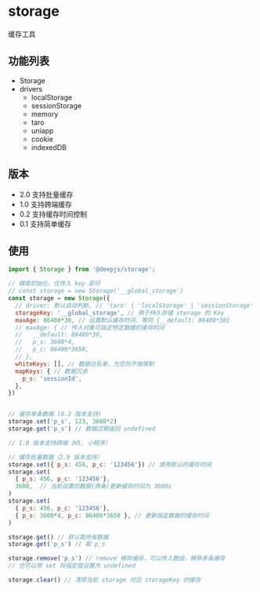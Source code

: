 # storage

缓存工具

## 功能列表

- Storage
- drivers
  - localStorage
  - sessionStorage
  - memory
  - taro
  - uniapp
  - cookie
  - indexedDB

## 版本

- 2.0 支持批量缓存
- 1.0 支持跨端缓存
- 0.2 支持缓存时间控制
- 0.1 支持简单缓存

## 使用

```js
import { Storage } from '@deepjs/storage';

// 精简初始化，仅传入 key 即可
// const storage = new Storage('__global_storage')
const storage = new Storage({
  // driver: 默认自动判断, // 'taro' | 'localStorage' | 'sessionStorage' | 'memory',
  storageKey: '__global_storage', // 用于持久存储 storage 的 Key
  maxAge: 86400*30, // 设置默认缓存时间，等同 {__default: 86400*30}
  // maxAge: { // 传入对象可指定特定数据的缓存时间
  //   __default: 86400*30,
  //   p_s: 3600*4,
  //   p_c: 86400*3650,
  // },
  whiteKeys: [], // 数据白名单，为空则不做限制
  mapKeys: { // 数据冗余
    p_s: 'sessionId',
  },
})


// 缓存单条数据 (0.2 版本支持)
storage.set('p_s', 123, 3600*2)
storage.get('p_s') // 数据过期返回 undefined

// 1.0 版本支持跨端（H5, 小程序）

// 缓存批量数据（2.0 版本支持）
storage.set({ p_s: 456, p_c: '123456'}) // 使用默认的缓存时间
storage.set(
  { p_s: 456, p_c: '123456'},
  3600,  // 当前设置的数据(两条)更新缓存时间为 3600s
)
storage.set(
  { p_s: 456, p_c: '123456'},
  { p_s: 3600*4, p_c: 86400*3650 }, // 更新指定数据的缓存时间
)

storage.get() // 默认取所有数据
storage.get('p_s') // 取 p_s

storage.remove('p_s') // remove 移除缓存，可以传入数组，移除多条缓存
// 也可以用 set 将指定值设置为 undefined

storage.clear() // 清除当前 storage 对应 storageKey 的缓存
```
